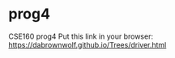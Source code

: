 # prog4
 CSE160 prog4
Put this link in your browser:
https://dabrownwolf.github.io/Trees/driver.html